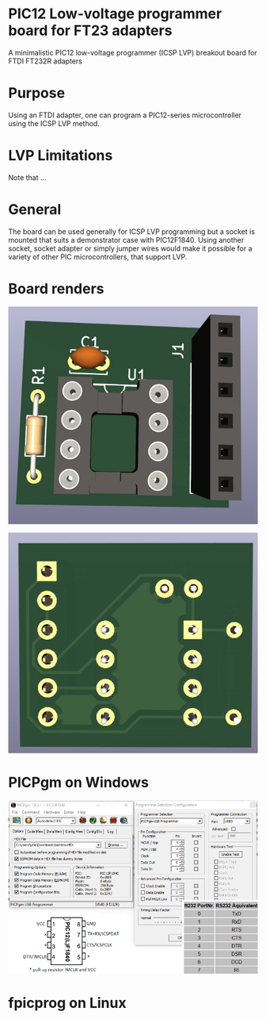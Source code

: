 # PIC12 Low-voltage programmer board for FT23 adapters
A minimalistic PIC12 low-voltage programmer (ICSP LVP) breakout board for FTDI FT232R adapters

# Purpose
Using an FTDI adapter, one can program a PIC12-series microcontroller using the ICSP LVP method.

# LVP Limitations
Note that ...

# General
The board can be used generally for ICSP LVP programming but a socket is mounted that suits a demonstrator case with PIC12F1840. Using another socket, socket adapter or simply jumper wires would make it possible for a variety of other PIC microcontrollers, that support LVP.

# Board renders
![Front](Images/board_front.jpg)

![Back](Images/board_back.jpg)


# PICPgm on Windows
![PICPgm](Images/PIC12_PICPgm_mapping.png)

# fpicprog on Linux

